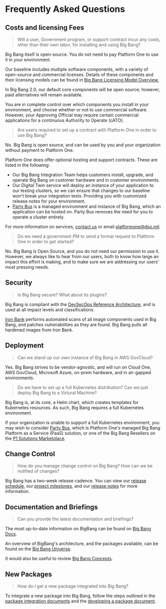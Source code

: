 # Frequently Asked Questions

## Costs and licensing Fees

> Will a user, Government program, or support contract incur any costs, other
than their own labor, for installing and using Big Bang?

Big Bang itself is open-source. You do not need to pay Platform One
to use it in your environment.

Our baseline includes multiple software components, with a variety
of open-source and commercial licenses. Details of these components and
their licensing models can be found in
[Big Bang Licensing Model Overview.](../concepts/licensing.md)

In Big Bang 2.0, our default core components will be open source; however, paid
alternatives will remain available.

You are in complete control over which components you install in your
environment, and choose whether or not to use commercial software.
However, your Approving Official may require certain commercial applications for a continuous Authority to Operate (cATO).

> Are users required to set up a contract with Platform One in order to
use Big Bang?

No. Big Bang is open source, and can be used by you and your organization
without payment to Platform One.

Platform One does offer optional hosting and support contracts. These are listed in the following:

- Our Big Bang Integration Team helps customers install, upgrade, and operate Big Bang on customer hardware and in customer environments.
- Our Digital Twin service will deploy an instance of your application to
  our testing clusters, so we can ensure that changes to our baseline won't break your integration tests. Providing you with customized release notes for your environment.
- [Party Bus](https://p1.dso.mil/partybus) is a managed environment and
  instance of Big Bang, which an application can be hosted on. Party Bus removes the
  need for you to operate a cluster entirely.

For more information on services, [contact us](https://p1.dso.mil/contact-us) or email platformone@dso.mil.

> Do we need a government PM to send a formal request to Platform One in order
to get started?

No. Big Bang is Open Source, and you do not need our permission to use it.
However, we always like to hear from our users, both to know how large an
impact this effort is making, and to make sure we are addressing our users'
most pressing needs.

<!--
TODO: reach out link
-->

## Security

> Is Big Bang secure? What about its plugins?

Big Bang is compliant with the
[DevSecOps Reference Architecture](https://dodcio.defense.gov/Portals/0/Documents/Library/DoD%20Enterprise%20DevSecOps%20Reference%20Design%20-%20CNCF%20Kubernetes%20w-DD1910_cleared_20211022.pdf), and is used at all impact levels and classifications.

[Iron Bank](https://p1.dso.mil/ironbank) performs automated scans of all image
components used in Big Bang, and patches vulnerabilities as they are found. Big Bang
pulls all hardened images from Iron Bank.

<!--
TODO: link to cATO docs - Cyber is working on a Care Package at IL4 to link here
-->

## Deployment

> Can we stand up our own instance of Big Bang in AWS GovCloud?

Yes. Big Bang strives to be vendor-agnostic, and will run on Cloud One,
AWS GovCloud, Microsoft Azure, on-prem hardware, and in air-gapped
environments.

> Do we have to set up a full Kubernetes distribution? Can we just deploy Big Bang to a Virtural Machine?

Big Bang is, at its core, a Helm chart, which creates templates for Kubernetes
resources. As such, Big Bang requires a full Kubernetes environment.

If your organization is unable to support a full Kubernetes environment, you may wish to
consider [Party Bus](https://p1.dso.mil/partybus), which is Platform One's
managed Big Bang Platform as a Service (PaaS) solution, or one of the Big Bang Resellers on the [P1 Solutions Marketplace](https://p1.dso.mil/marketplace).

## Change Control

> How do you manage change control on Big Bang? How can we be notified of changes?

Big Bang has a two-week release cadence. You can view our
[release schedule](../index.md#release-schedule),
our [project milestones](https://repo1.dso.mil/groups/big-bang/-/milestones),
and our [release notes](https://repo1.dso.mil/big-bang/bigbang/-/releases)
for more information.

## Documentation and Briefings

> Can you provide the latest documentation and briefings?

The most up-to-date information on BigBang can be found on
[Big Bang Docs](https://docs-bigbang.dso.mil/latest/docs).

An overview of BigBang's architecture, and the packages available, can be found
on the [Big Bang Universe](https://universe.bigbang.dso.mil/).

It would also be useful to review
[Big Bang Concepts](../concepts/index.md).

## New Packages

> How do I get a new package integrated into Big Bang?

To integrate a new package into Big Bang, follow the steps outlined in the [package integration documents](../community/development/package-integration/index.md) and the [developing a package document](../community/development/develop-package.md).
